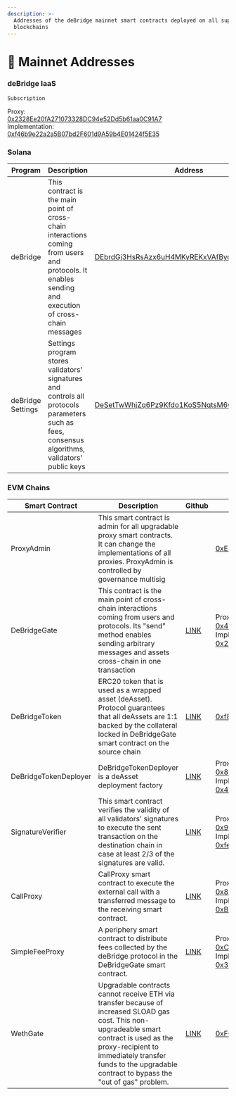 ```yaml
---
description: >-
  Addresses of the deBridge mainnet smart contracts deployed on all supported
  blockchains
---
```


# 📑 Mainnet Addresses

###

### deBridge IaaS

`Subscription`

Proxy:\
[0x2328Ee20fA271073328DC94e52Dd5b61aa0C91A7](https://etherscan.io/address/0x2328Ee20fA271073328DC94e52Dd5b61aa0C91A7)\
Implementation:\
[0xf46b9e22a2a5B07bd2F601d9A59b4E01424f5E35](../the-core-protocol/protocol-overview.md)

### Solana

| Program           | Description                                                                                                                                           | Address                                                                                                                 |
| ----------------- | ----------------------------------------------------------------------------------------------------------------------------------------------------- | ----------------------------------------------------------------------------------------------------------------------- |
| deBridge          | This contract is the main point of cross-chain interactions coming from users and protocols. It enables sending and execution of cross-chain messages | [DEbrdGj3HsRsAzx6uH4MKyREKxVAfBydijLUF3ygsFfh](https://solscan.io/account/DEbrdGj3HsRsAzx6uH4MKyREKxVAfBydijLUF3ygsFfh) |
| deBridge Settings | Settings program stores validators' signatures and controls all protocols parameters such as fees, consensus algorithms, validators' public keys      | [DeSetTwWhjZq6Pz9Kfdo1KoS5NqtsM6G8ERbX4SSCSft](https://solscan.io/account/DeSetTwWhjZq6Pz9Kfdo1KoS5NqtsM6G8ERbX4SSCSft) |



### EVM Chains

<table><thead><tr><th width="260">Smart Contract</th><th width="249.33333333333331">Description</th><th>Github</th><th>Ethereum</th><th>BNB Chain</th><th width="200">Heco</th><th>Polygon</th><th width="200">Arbitrum</th><th>Avalanche</th><th>Fantom</th><th>Linea</th><th>Base</th><th>Optimism</th><th>Neon</th><th>Gnosis</th><th>Lightlink</th><th>Metis</th></tr></thead><tbody><tr><td>ProxyAdmin</td><td>This smart contract is admin for all upgradable proxy smart contracts. It can change the implementations of all proxies. ProxyAdmin is controlled by governance multisig</td><td></td><td><a href="https://etherscan.io/address/0xE4427af3555CD9303D728C491364FAdFDD7494Fe#code">0xE4427af3555CD9303D728C491364FAdFDD7494Fe</a></td><td><a href="https://bscscan.com/address/0xE4427af3555CD9303D728C491364FAdFDD7494Fe#code">0xE4427af3555CD9303D728C491364FAdFDD7494Fe</a></td><td><a href="https://hecoinfo.com/address/0xE4427af3555CD9303D728C491364FAdFDD7494Fe#code">0xE4427af3555CD9303D728C491364FAdFDD7494Fe</a></td><td><a href="https://polygonscan.com/address/0xE4427af3555CD9303D728C491364FAdFDD7494Fe#code">0xE4427af3555CD9303D728C491364FAdFDD7494Fe</a></td><td><a href="https://arbiscan.io/address/0xE4427af3555CD9303D728C491364FAdFDD7494Fe#code">0xE4427af3555CD9303D728C491364FAdFDD7494Fe</a></td><td><a href="https://snowtrace.io/address/0xE4427af3555CD9303D728C491364FAdFDD7494Fe#code">0xE4427af3555CD9303D728C491364FAdFDD7494Fe</a></td><td><a href="https://ftmscan.com/address/0xe4427af3555cd9303d728c491364fadfdd7494fe">0xE4427af3555CD9303D728C491364FAdFDD7494Fe</a></td><td><a href="https://lineascan.build/address/0xe4427af3555cd9303d728c491364fadfdd7494fe">0xE4427af3555CD9303D728C491364FAdFDD7494Fe</a></td><td><a href="https://basescan.org/address/0x43de2d77bf8027e25dbd179b491e8d64f38398aa">0x43de2d77bf8027e25dbd179b491e8d64f38398aa</a></td><td><a href="https://optimistic.etherscan.io/address/0xE4427af3555CD9303D728C491364FAdFDD7494Fe">0xE4427af3555CD9303D728C491364FAdFDD7494Fe</a></td><td><a href="https://neonscan.org/address/0xE4427af3555CD9303D728C491364FAdFDD7494Fe">0xE4427af3555CD9303D728C491364FAdFDD7494Fe</a></td><td><a href="https://gnosisscan.io/address/0xe4427af3555cd9303d728c491364fadfdd7494fe">0xe4427af3555cd9303d728c491364fadfdd7494fe</a></td><td><a href="https://phoenix.lightlink.io/address/0xe4427af3555cd9303d728c491364fadfdd7494fe">0xe4427af3555cd9303d728c491364fadfdd7494fe</a></td><td><a href="https://explorer.metis.io/address/0xe4427af3555cd9303d728c491364fadfdd7494fe">0xe4427af3555cd9303d728c491364fadfdd7494fe</a></td></tr><tr><td>DeBridgeGate </td><td>This contract is the main point of cross-chain interactions coming from users and protocols. Its "send" method enables sending arbitrary messages and assets cross-chain in one transaction</td><td><a href="https://github.com/debridge-finance/debridge-contracts-v1/blob/main/contracts/transfers/DeBridgeGate.sol">LINK</a></td><td>Proxy: <a href="https://etherscan.io/address/0x43dE2d77BF8027e25dBD179B491e8d64f38398aA#code">0x43dE2d77BF8027e25dBD179B491e8d64f38398aA</a><br>Implementation: <a href="https://etherscan.io/address/0x24455aa55ded7728783c9474be8ea2f5c935f8eb#code">0x24455aa55ded7728783c9474be8ea2f5c935f8eb</a></td><td>Proxy: <a href="https://bscscan.com/address/0x43dE2d77BF8027e25dBD179B491e8d64f38398aA#code">0x43dE2d77BF8027e25dBD179B491e8d64f38398aA</a><br>Implementation: <a href="https://bscscan.com/address/0x24455aa55ded7728783c9474be8ea2f5c935f8eb#code">0x24455aa55ded7728783c9474be8ea2f5c935f8eb</a></td><td>Proxy: <a href="https://hecoinfo.com/address/0x43dE2d77BF8027e25dBD179B491e8d64f38398aA#code">0x43dE2d77BF8027e25dBD179B491e8d64f38398aA</a> Implementation: <a href="https://hecoinfo.com/address/0x24455aa55ded7728783c9474be8ea2f5c935f8eb#code">0x24455aa55ded7728783c9474be8ea2f5c935f8eb</a></td><td>Proxy: <a href="https://polygonscan.com/address/0x43dE2d77BF8027e25dBD179B491e8d64f38398aA#code">0x43dE2d77BF8027e25dBD179B491e8d64f38398aA</a> Implementation: <a href="https://polygonscan.com/address/0xcc7571c12b6f4647c4b8c851b62721f6a373c695#code">0xcc7571c12b6f4647c4b8c851b62721f6a373c695</a></td><td>Proxy: <a href="https://arbiscan.io/address/0x43dE2d77BF8027e25dBD179B491e8d64f38398aA#code">0x43dE2d77BF8027e25dBD179B491e8d64f38398aA</a> Implementation: <a href="https://arbiscan.io/address/0x24455aa55ded7728783c9474be8ea2f5c935f8eb#code">0x24455aa55ded7728783c9474be8ea2f5c935f8eb</a></td><td>Proxy: <a href="https://snowtrace.io/address/0x43dE2d77BF8027e25dBD179B491e8d64f38398aA#code">0x43dE2d77BF8027e25dBD179B491e8d64f38398aA</a> Implementation: <a href="https://snowtrace.io/address/0xb1a20d1c885fd775df97396397d6f8f07abdd20d#code">0xb1a20d1c885fd775df97396397d6f8f07abdd20d</a></td><td>Proxy: <a href="https://ftmscan.com/address/0x43de2d77bf8027e25dbd179b491e8d64f38398aa">0x43dE2d77BF8027e25dBD179B491e8d64f38398aA </a>Implementation: <a href="https://ftmscan.com/address/0xb1a20d1c885fd775df97396397d6f8f07abdd20d">0xb1a20d1c885fd775df97396397d6f8f07abdd20d</a></td><td>Proxy:<br><a href="https://lineascan.build/address/0x43dE2d77BF8027e25dBD179B491e8d64f38398aA">0x43dE2d77BF8027e25dBD179B491e8d64f38398aA</a><br>Implementation:<br><a href="https://lineascan.build/address/0xB1A20D1c885fd775df97396397d6f8F07Abdd20D">0xB1A20D1c885fd775df97396397d6f8F07Abdd20D</a></td><td>Proxy:<br><a href="https://basescan.org/address/0xc1656B63D9EEBa6d114f6bE19565177893e5bCBF">0xc1656B63D9EEBa6d114f6bE19565177893e5bCBF</a><br>Implementation:<br><a href="https://basescan.org/address/0xE4427af3555CD9303D728C491364FAdFDD7494Fe">0xE4427af3555CD9303D728C491364FAdFDD7494Fe</a></td><td>Proxy:<br><a href="https://optimistic.etherscan.io/address/0x43dE2d77BF8027e25dBD179B491e8d64f38398aA">0x43dE2d77BF8027e25dBD179B491e8d64f38398aA</a><br>Implementation:<br><a href="https://optimistic.etherscan.io/address/0xB1A20D1c885fd775df97396397d6f8F07Abdd20D">0xB1A20D1c885fd775df97396397d6f8F07Abdd20D</a></td><td><p>Proxy:</p><p><a href="https://neonscan.org/address/0x43dE2d77BF8027e25dBD179B491e8d64f38398aA">0x43dE2d77BF8027e25dBD179B491e8d64f38398aA</a></p><p>Implementation:<br><a href="https://neonscan.org/address/0xB1A20D1c885fd775df97396397d6f8F07Abdd20D">0xB1A20D1c885fd775df97396397d6f8F07Abdd20D</a><br></p></td><td></td><td></td><td></td></tr><tr><td> DeBridgeToken</td><td>ERC20 token that is used as a wrapped asset (deAsset). Protocol guarantees that all deAssets are 1:1 backed by the collateral locked in DeBridgeGate smart contract on the source chain</td><td><a href="https://github.com/debridge-finance/debridge-contracts-v1/blob/main/contracts/periphery/DeBridgeToken.sol">LINK</a></td><td><a href="https://etherscan.io/address/0xf8A2902c0a5f817F5e22C82f453538d3f0734C2b#code">0xf8A2902c0a5f817F5e22C82f453538d3f0734C2b</a></td><td><a href="https://bscscan.com/address/0xf8A2902c0a5f817F5e22C82f453538d3f0734C2b#code">0xf8A2902c0a5f817F5e22C82f453538d3f0734C2b</a></td><td><a href="https://hecoinfo.com/address/0xf8A2902c0a5f817F5e22C82f453538d3f0734C2b#code">0xf8A2902c0a5f817F5e22C82f453538d3f0734C2b</a></td><td><a href="https://polygonscan.com/address/0xf8A2902c0a5f817F5e22C82f453538d3f0734C2b#code">0xf8A2902c0a5f817F5e22C82f453538d3f0734C2b</a></td><td><a href="https://arbiscan.io/address/0xf8A2902c0a5f817F5e22C82f453538d3f0734C2b#code">0xf8A2902c0a5f817F5e22C82f453538d3f0734C2b</a></td><td><a href="https://snowtrace.io/address/0xc1656B63D9EEBa6d114f6bE19565177893e5bCBF#code">0xc1656B63D9EEBa6d114f6bE19565177893e5bCBF</a></td><td><a href="https://ftmscan.com/address/0xc1656B63D9EEBa6d114f6bE19565177893e5bCBF#code">0xc1656B63D9EEBa6d114f6bE19565177893e5bCBF</a></td><td><a href="https://lineascan.build/address/0x55C93b20Dd2F790AC429D6341a022A781791654A">0x55C93b20Dd2F790AC429D6341a022A781791654A</a></td><td><a href="https://basescan.org/address/0x0e4AdD4DC86Ae1Aa0FA43Bd7e6a9fB8Be2d5504d">0x0e4AdD4DC86Ae1Aa0FA43Bd7e6a9fB8Be2d5504d</a></td><td><a href="https://optimistic.etherscan.io/address/0xc1656B63D9EEBa6d114f6bE19565177893e5bCBF">0xc1656B63D9EEBa6d114f6bE19565177893e5bCBF</a></td><td><a href="https://neonscan.org/address/0xc1656B63D9EEBa6d114f6bE19565177893e5bCBF">0xc1656B63D9EEBa6d114f6bE19565177893e5bCBF</a></td><td></td><td></td><td></td></tr><tr><td>DeBridgeTokenDeployer</td><td>DeBridgeTokenDeployer is a deAsset deployment factory</td><td><a href="https://github.com/debridge-finance/debridge-contracts-v1/blob/main/contracts/transfers/DeBridgeTokenDeployer.sol">LINK</a></td><td>Proxy: <a href="https://etherscan.io/address/0x8244d6Ffe0695B30b2bAD424683Ee3bc534Ea464#code">0x8244d6Ffe0695B30b2bAD424683Ee3bc534Ea464</a><br>Implementation:<br><a href="https://etherscan.io/address/0x4c7CA8fcFFE77281A8B81D4580CFf8257d785491#code">0x4c7CA8fcFFE77281A8B81D4580CFf8257d785491</a></td><td>Proxy: <a href="https://bscscan.com/address/0x8244d6Ffe0695B30b2bAD424683Ee3bc534Ea464#code">0x8244d6Ffe0695B30b2bAD424683Ee3bc534Ea464</a><br>Implementation:<br><a href="https://bscscan.com/address/0x4c7CA8fcFFE77281A8B81D4580CFf8257d785491">0x4c7CA8fcFFE77281A8B81D4580CFf8257d785491</a><br></td><td>Proxy: <a href="https://hecoinfo.com/address/0x8244d6Ffe0695B30b2bAD424683Ee3bc534Ea464#code">0x8244d6Ffe0695B30b2bAD424683Ee3bc534Ea464</a><br>Implementation:<br><a href="https://hecoinfo.com/address/0x4c7CA8fcFFE77281A8B81D4580CFf8257d785491">0x4c7CA8fcFFE77281A8B81D4580CFf8257d785491</a></td><td>Proxy: <a href="https://polygonscan.com/address/0x8244d6Ffe0695B30b2bAD424683Ee3bc534Ea464#code">0x8244d6Ffe0695B30b2bAD424683Ee3bc534Ea464</a><br>Implementation:<br><a href="https://polygonscan.com/address/0x4c7CA8fcFFE77281A8B81D4580CFf8257d785491">0x4c7CA8fcFFE77281A8B81D4580CFf8257d785491</a></td><td>Proxy: <a href="https://arbiscan.io/address/0x8244d6Ffe0695B30b2bAD424683Ee3bc534Ea464#code">0x8244d6Ffe0695B30b2bAD424683Ee3bc534Ea464</a><br>Implementation:<br><a href="https://arbiscan.io/address/0x4c7CA8fcFFE77281A8B81D4580CFf8257d785491">0x4c7CA8fcFFE77281A8B81D4580CFf8257d785491</a></td><td>Proxy: <a href="https://snowtrace.io/address/0x8244d6Ffe0695B30b2bAD424683Ee3bc534Ea464">0x8244d6Ffe0695B30b2bAD424683Ee3bc534Ea464</a><br>Implementation:<br><a href="https://snowtrace.io/address/0x4c7CA8fcFFE77281A8B81D4580CFf8257d785491">0x4c7CA8fcFFE77281A8B81D4580CFf8257d785491</a></td><td>Proxy: <a href="https://ftmscan.com/address/0x8244d6Ffe0695B30b2bAD424683Ee3bc534Ea464">0x8244d6Ffe0695B30b2bAD424683Ee3bc534Ea464</a><br>Implementation:<br><a href="https://ftmscan.com/address/0x4c7CA8fcFFE77281A8B81D4580CFf8257d785491">0x4c7CA8fcFFE77281A8B81D4580CFf8257d785491</a></td><td>Proxy:<br><a href="https://lineascan.build/address/0x8244d6Ffe0695B30b2bAD424683Ee3bc534Ea464">0x8244d6Ffe0695B30b2bAD424683Ee3bc534Ea464</a><br>Implementation:<br><a href="https://lineascan.build/address/0x4c7CA8fcFFE77281A8B81D4580CFf8257d785491">0x4c7CA8fcFFE77281A8B81D4580CFf8257d785491</a></td><td>Proxy:<br><a href="https://basescan.org/address/0x8244d6Ffe0695B30b2bAD424683Ee3bc534Ea464">0x8244d6Ffe0695B30b2bAD424683Ee3bc534Ea464</a><br>Implementation:<br><a href="https://basescan.org/address/0x4c7CA8fcFFE77281A8B81D4580CFf8257d785491">0x4c7CA8fcFFE77281A8B81D4580CFf8257d785491</a></td><td>Proxy:<br><a href="https://optimistic.etherscan.io/address/0x8244d6Ffe0695B30b2bAD424683Ee3bc534Ea464">0x8244d6Ffe0695B30b2bAD424683Ee3bc534Ea464</a><br>Implementation:<br><a href="https://optimistic.etherscan.io/address/0x4c7CA8fcFFE77281A8B81D4580CFf8257d785491">0x4c7CA8fcFFE77281A8B81D4580CFf8257d785491</a></td><td>Proxy:<br><a href="https://neonscan.org/address/0x8244d6Ffe0695B30b2bAD424683Ee3bc534Ea464">0x8244d6Ffe0695B30b2bAD424683Ee3bc534Ea464</a><br>Implementation:<br><a href="https://neonscan.org/address/0x4c7CA8fcFFE77281A8B81D4580CFf8257d785491">0x4c7CA8fcFFE77281A8B81D4580CFf8257d785491</a></td><td></td><td></td><td></td></tr><tr><td>SignatureVerifier</td><td>This smart contract verifies the validity of all validators' signatures to execute the sent transaction on the destination chain in case at least 2/3 of the signatures are valid.</td><td><a href="https://github.com/debridge-finance/debridge-contracts-v1/blob/main/contracts/transfers/SignatureVerifier.sol">LINK</a></td><td>Proxy: <a href="https://etherscan.io/address/0x949b3B3c098348b879C9e4F15cecc8046d9C8A8c#code">0x949b3B3c098348b879C9e4F15cecc8046d9C8A8c</a><br>Implementation: <a href="https://etherscan.io/address/0xfe7de3c1e1bd252c67667b56347cabfc6df08df4#code">0xfe7de3c1e1bd252c67667b56347cabfc6df08df4</a></td><td>Proxy: <a href="https://bscscan.com/address/0x949b3B3c098348b879C9e4F15cecc8046d9C8A8c#code">0x949b3B3c098348b879C9e4F15cecc8046d9C8A8c</a> Implementation: <a href="https://bscscan.com/address/0xfe7de3c1e1bd252c67667b56347cabfc6df08df4#code">0xfe7de3c1e1bd252c67667b56347cabfc6df08df4</a></td><td>Proxy: <a href="https://hecoinfo.com/address/0x949b3B3c098348b879C9e4F15cecc8046d9C8A8c#code">0x949b3B3c098348b879C9e4F15cecc8046d9C8A8c</a> Implementation: <a href="https://hecoinfo.com/address/0xfe7de3c1e1bd252c67667b56347cabfc6df08df4#code">0xfe7de3c1e1bd252c67667b56347cabfc6df08df4</a></td><td>Proxy: <a href="https://polygonscan.com/address/0x949b3B3c098348b879C9e4F15cecc8046d9C8A8c#code">0x949b3B3c098348b879C9e4F15cecc8046d9C8A8c</a> Implementation: <a href="https://polygonscan.com/address/0xfe7de3c1e1bd252c67667b56347cabfc6df08df4#code">0xfe7de3c1e1bd252c67667b56347cabfc6df08df4</a></td><td>Proxy: <a href="https://arbiscan.io/address/0x949b3B3c098348b879C9e4F15cecc8046d9C8A8c#code">0x949b3B3c098348b879C9e4F15cecc8046d9C8A8c</a> Implementation: <a href="https://arbiscan.io/address/0xfe7de3c1e1bd252c67667b56347cabfc6df08df4#code">0xfe7de3c1e1bd252c67667b56347cabfc6df08df4</a></td><td>Proxy: <a href="https://snowtrace.io/address/0x949b3B3c098348b879C9e4F15cecc8046d9C8A8c">0x949b3B3c098348b879C9e4F15cecc8046d9C8A8c</a> Implementation: <a href="https://snowtrace.io/address/0x2a3e72ed893b5958690e16c3bbe1bd92137b6250#code">0x2a3e72ed893b5958690e16c3bbe1bd92137b6250</a></td><td>Proxy: <a href="https://ftmscan.com/address/0x949b3B3c098348b879C9e4F15cecc8046d9C8A8c">0x949b3B3c098348b879C9e4F15cecc8046d9C8A8c </a>Implementation: <a href="https://ftmscan.com/address/0x2a3e72eD893b5958690e16c3BBe1BD92137b6250#code">0x2a3e72eD893b5958690e16c3BBe1BD92137b6250</a></td><td>Proxy:<br><a href="https://lineascan.build/address/0x949b3B3c098348b879C9e4F15cecc8046d9C8A8c">0x949b3B3c098348b879C9e4F15cecc8046d9C8A8c</a><br>Implementation:<br><a href="https://lineascan.build/address/0x2a3e72eD893b5958690e16c3BBe1BD92137b6250">0x2a3e72eD893b5958690e16c3BBe1BD92137b6250</a></td><td>Proxy:<br><a href="https://basescan.org/address/0x949b3B3c098348b879C9e4F15cecc8046d9C8A8c">0x949b3B3c098348b879C9e4F15cecc8046d9C8A8c</a><br>Implementation:<br><a href="https://basescan.org/address/0x2a3e72eD893b5958690e16c3BBe1BD92137b6250">0x2a3e72eD893b5958690e16c3BBe1BD92137b6250</a></td><td>Proxy:<br><a href="https://optimistic.etherscan.io/address/0x949b3B3c098348b879C9e4F15cecc8046d9C8A8c">0x949b3B3c098348b879C9e4F15cecc8046d9C8A8c</a><br>Implementation:<br><a href="https://optimistic.etherscan.io/address/0x2a3e72ed893b5958690e16c3bbe1bd92137b6250">0x2a3e72ed893b5958690e16c3bbe1bd92137b6250</a></td><td>Proxy:<br><a href="https://neonscan.org/address/0x949b3B3c098348b879C9e4F15cecc8046d9C8A8c">0x949b3B3c098348b879C9e4F15cecc8046d9C8A8c</a><br>Implementation:<br><a href="https://neonscan.org/address/0x2a3e72eD893b5958690e16c3BBe1BD92137b6250">0x2a3e72eD893b5958690e16c3BBe1BD92137b6250</a></td><td></td><td></td><td></td></tr><tr><td>CallProxy</td><td>CallProxy smart contract to execute the external call with a transferred message to the receiving smart contract.</td><td><a href="https://github.com/debridge-finance/debridge-contracts-v1/blob/main/contracts/periphery/CallProxy.sol">LINK</a></td><td>Proxy: <a href="https://etherscan.io/address/0x8a0C79F5532f3b2a16AD1E4282A5DAF81928a824#code">0x8a0C79F5532f3b2a16AD1E4282A5DAF81928a824</a><br>Implementation: <br><a href="https://etherscan.io/address/0xBd3d657AE87671eC6f8D6272A9f431a7c4a9B6f8">0xBd3d657AE87671eC6f8D6272A9f431a7c4a9B6f8</a></td><td>Proxy: <a href="https://bscscan.com/address/0x8a0C79F5532f3b2a16AD1E4282A5DAF81928a824#code">0x8a0C79F5532f3b2a16AD1E4282A5DAF81928a824</a> Implementation: <a href="https://bscscan.com/address/0xBd3d657AE87671eC6f8D6272A9f431a7c4a9B6f8">0xBd3d657AE87671eC6f8D6272A9f431a7c4a9B6f8</a></td><td>Proxy: <a href="https://hecoinfo.com/address/0x8a0C79F5532f3b2a16AD1E4282A5DAF81928a824#code">0x8a0C79F5532f3b2a16AD1E4282A5DAF81928a824</a> Implementation: <a href="https://hecoinfo.com/address/0xBd3d657AE87671eC6f8D6272A9f431a7c4a9B6f8">0xBd3d657AE87671eC6f8D6272A9f431a7c4a9B6f8</a></td><td>Proxy: <a href="https://polygonscan.com/address/0x8a0C79F5532f3b2a16AD1E4282A5DAF81928a824#code">0x8a0C79F5532f3b2a16AD1E4282A5DAF81928a824</a> Implementation: <a href="https://polygonscan.com/address/0xBd3d657AE87671eC6f8D6272A9f431a7c4a9B6f8">0xBd3d657AE87671eC6f8D6272A9f431a7c4a9B6f8</a></td><td>Proxy: <a href="https://arbiscan.io/address/0x8a0C79F5532f3b2a16AD1E4282A5DAF81928a824#code">0x8a0C79F5532f3b2a16AD1E4282A5DAF81928a824</a> Implementation: <a href="https://arbiscan.io/address/0xBd3d657AE87671eC6f8D6272A9f431a7c4a9B6f8">0xBd3d657AE87671eC6f8D6272A9f431a7c4a9B6f8</a></td><td>Proxy: <a href="https://snowtrace.io/address/0x8a0C79F5532f3b2a16AD1E4282A5DAF81928a824#code">0x8a0C79F5532f3b2a16AD1E4282A5DAF81928a824</a> Implementation: <br><a href="https://snowtrace.io/address/0xD34c2302F497b8A7fe2d07865f31dBE04d5044d6">0xD34c2302F497b8A7fe2d07865f31dBE04d5044d6</a></td><td>Proxy: <a href="https://ftmscan.com/address/0x8a0C79F5532f3b2a16AD1E4282A5DAF81928a824">0x8a0C79F5532f3b2a16AD1E4282A5DAF81928a824 </a>Implementation: <br><a href="https://ftmscan.com/address/0x55C93b20Dd2F790AC429D6341a022A781791654A">0x55C93b20Dd2F790AC429D6341a022A781791654A</a></td><td>Proxy:<br><a href="https://lineascan.build/address/0x8a0C79F5532f3b2a16AD1E4282A5DAF81928a824">0x8a0C79F5532f3b2a16AD1E4282A5DAF81928a824</a><br>Implementation:<br><a href="https://lineascan.build/address/0x4e446b6Cf4d127827c83Ca0c848Db0B43841c391">0x4e446b6Cf4d127827c83Ca0c848Db0B43841c391</a></td><td>Proxy:<br><a href="https://basescan.org/address/0x8a0C79F5532f3b2a16AD1E4282A5DAF81928a824">0x8a0C79F5532f3b2a16AD1E4282A5DAF81928a824</a><br>Implementation:<br><a href="https://basescan.org/address/0x4e446b6Cf4d127827c83Ca0c848Db0B43841c391">0x4e446b6Cf4d127827c83Ca0c848Db0B43841c391</a></td><td>Proxy:<br><a href="https://optimistic.etherscan.io/address/0x8a0C79F5532f3b2a16AD1E4282A5DAF81928a824">0x8a0C79F5532f3b2a16AD1E4282A5DAF81928a824</a><br>Implementation:<br><a href="https://optimistic.etherscan.io/address/0x4e446b6Cf4d127827c83Ca0c848Db0B43841c391">0x4e446b6Cf4d127827c83Ca0c848Db0B43841c391</a></td><td>Proxy:<br><a href="https://neonscan.org/address/0x8a0C79F5532f3b2a16AD1E4282A5DAF81928a824">0x8a0C79F5532f3b2a16AD1E4282A5DAF81928a824</a><br>Implementation:<br><a href="https://neonscan.org/address/0x4e446b6Cf4d127827c83Ca0c848Db0B43841c391">0x4e446b6Cf4d127827c83Ca0c848Db0B43841c391</a></td><td></td><td></td><td></td></tr><tr><td>SimpleFeeProxy</td><td>A periphery smart contract to distribute fees collected by the deBridge protocol in the DeBridgeGate smart contract.</td><td><a href="https://github.com/debridge-finance/debridge-contracts-v1/blob/main/contracts/periphery/SimpleFeeProxy.sol">LINK</a></td><td>Proxy: <a href="https://etherscan.io/address/0xC2bAC0DB5B18B0c3225581Ba14BD0B448c623636#code">0xC2bAC0DB5B18B0c3225581Ba14BD0B448c623636</a><br>Implementation: <a href="https://etherscan.io/address/0x37a52ddb753c924f8c914de65ef00b5210caa83c#code">0x37a52ddb753c924f8c914de65ef00b5210caa83c</a></td><td>Proxy: <a href="https://bscscan.com/address/0xC2bAC0DB5B18B0c3225581Ba14BD0B448c623636#code">0xC2bAC0DB5B18B0c3225581Ba14BD0B448c623636</a> Implementation: <a href="https://bscscan.com/address/0x37a52ddb753c924f8c914de65ef00b5210caa83c#code">0x37a52ddb753c924f8c914de65ef00b5210caa83c</a></td><td>Proxy: <a href="https://hecoinfo.com/address/0xC2bAC0DB5B18B0c3225581Ba14BD0B448c623636#code">0xC2bAC0DB5B18B0c3225581Ba14BD0B448c623636</a> Implementation: <a href="https://hecoinfo.com/address/0x37a52ddb753c924f8c914de65ef00b5210caa83c#code">0x37a52ddb753c924f8c914de65ef00b5210caa83c</a></td><td>Proxy: <a href="https://polygonscan.com/address/0xC2bAC0DB5B18B0c3225581Ba14BD0B448c623636#code">0xC2bAC0DB5B18B0c3225581Ba14BD0B448c623636</a> Implementation: <a href="https://polygonscan.com/address/0x37a52ddb753c924f8c914de65ef00b5210caa83c#code">0x37a52ddb753c924f8c914de65ef00b5210caa83c</a></td><td>Proxy: <a href="https://arbiscan.io/address/0xC2bAC0DB5B18B0c3225581Ba14BD0B448c623636#code">0xC2bAC0DB5B18B0c3225581Ba14BD0B448c623636</a> Implementation: <a href="https://arbiscan.io/address/0x37a52ddb753c924f8c914de65ef00b5210caa83c#code">0x37a52ddb753c924f8c914de65ef00b5210caa83c</a></td><td>Proxy: <a href="https://snowtrace.io/address/0xC2bAC0DB5B18B0c3225581Ba14BD0B448c623636#code">0xC2bAC0DB5B18B0c3225581Ba14BD0B448c623636</a> Implementation: <a href="https://snowtrace.io/address/0x27406ebf0b76923d93b4c6c6224bcab7fff11f87#code">0x27406ebf0b76923d93b4c6c6224bcab7fff11f87</a></td><td>Proxy: <a href="https://ftmscan.com/address/0xc2bac0db5b18b0c3225581ba14bd0b448c623636">0xC2bAC0DB5B18B0c3225581Ba14BD0B448c623636 </a>Implementation: <a href="https://ftmscan.com/address/0x27406EbF0b76923d93b4C6c6224bCaB7fFf11f87#code">0x27406EbF0b76923d93b4C6c6224bCaB7fFf11f87</a></td><td>Proxy:<br><a href="https://lineascan.build/address/0xC2bAC0DB5B18B0c3225581Ba14BD0B448c623636">0xC2bAC0DB5B18B0c3225581Ba14BD0B448c623636</a><br>Implementation:<br><a href="https://lineascan.build/address/0x27406EbF0b76923d93b4C6c6224bCaB7fFf11f87">0x27406EbF0b76923d93b4C6c6224bCaB7fFf11f87</a></td><td>Proxy:<br><a href="https://basescan.org/address/0xC2bAC0DB5B18B0c3225581Ba14BD0B448c623636">0xC2bAC0DB5B18B0c3225581Ba14BD0B448c623636</a><br>Implementation:<br><a href="https://basescan.org/address/0x27406EbF0b76923d93b4C6c6224bCaB7fFf11f87">0x27406EbF0b76923d93b4C6c6224bCaB7fFf11f87</a></td><td>Proxy:<br><a href="https://optimistic.etherscan.io/address/0xC2bAC0DB5B18B0c3225581Ba14BD0B448c623636">0xC2bAC0DB5B18B0c3225581Ba14BD0B448c623636</a><br>Implementation:<br><a href="https://optimistic.etherscan.io/address/0x27406EbF0b76923d93b4C6c6224bCaB7fFf11f87">0x27406EbF0b76923d93b4C6c6224bCaB7fFf11f87</a></td><td>Proxy:<br><a href="https://neonscan.org/address/0xC2bAC0DB5B18B0c3225581Ba14BD0B448c623636">0xC2bAC0DB5B18B0c3225581Ba14BD0B448c623636</a><br>Implementation:<br><a href="https://neonscan.org/address/0x27406EbF0b76923d93b4C6c6224bCaB7fFf11f87">0x27406EbF0b76923d93b4C6c6224bCaB7fFf11f87</a></td><td></td><td></td><td></td></tr><tr><td>WethGate</td><td>Upgradable contracts cannot receive ETH via transfer because of increased SLOAD gas cost. This non-upgradeable smart contract is used as the proxy-recipient to immediately transfer funds to the upgradable contract to bypass the "out of gas" problem.</td><td><a href="https://github.com/debridge-finance/debridge-contracts-v1/blob/main/contracts/transfers/WethGate.sol">LINK</a></td><td><a href="https://etherscan.io/address/0xFCf83648b8cDeF62e5d03319a6f1FCE16e4D6A59#code">0xFCf83648b8cDeF62e5d03319a6f1FCE16e4D6A59</a></td><td><a href="https://bscscan.com/address/0xFCf83648b8cDeF62e5d03319a6f1FCE16e4D6A59#code">0xFCf83648b8cDeF62e5d03319a6f1FCE16e4D6A59</a></td><td><a href="https://hecoinfo.com/address/0xFCf83648b8cDeF62e5d03319a6f1FCE16e4D6A59#code">0xFCf83648b8cDeF62e5d03319a6f1FCE16e4D6A59</a></td><td><a href="https://polygonscan.com/address/0xFCf83648b8cDeF62e5d03319a6f1FCE16e4D6A59#code">0xFCf83648b8cDeF62e5d03319a6f1FCE16e4D6A59</a></td><td>—</td><td><a href="https://snowtrace.io/address/0xFCf83648b8cDeF62e5d03319a6f1FCE16e4D6A59#code">0xFCf83648b8cDeF62e5d03319a6f1FCE16e4D6A59</a></td><td><a href="https://ftmscan.com/address/0xFCf83648b8cDeF62e5d03319a6f1FCE16e4D6A59#code">0xFCf83648b8cDeF62e5d03319a6f1FCE16e4D6A59</a></td><td>—</td><td>—</td><td>—</td><td>—</td><td></td><td></td><td></td></tr></tbody></table>

